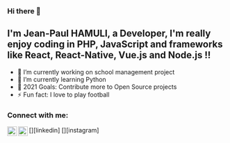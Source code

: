 ### Hi there 👋

<!--
**jeanpaulHamuli/jeanpaulHamuli** is a ✨ _special_ ✨ repository because its `README.md` (this file) appears on your GitHub profile.

Here are some ideas to get you started:
-->
## I'm Jean-Paul HAMULI, a Developer, I'm really enjoy coding in PHP, JavaScript and frameworks like React, React-Native, Vue.js and Node.js !!

- 🔭 I’m currently working on school management project
- 🌱 I’m currently learning Python
- 🥅 2021 Goals: Contribute more to Open Source projects
- ⚡ Fun fact: I love to play football 
<!-- - 👯 I’m looking to collaborate on ...
- 🤔 I’m looking for help with ...
- 💬 Ask me about ...
- 📫 How to reach me: ...
- 😄 Pronouns: ...
- ⚡ Fun fact: ...
-->
### Connect with me:
<!--
[<img align="left" alt="codeSTACKr.com" width="22px" src="https://raw.githubusercontent.com/iconic/open-iconic/master/svg/globe.svg" />][website]
[<img align="left" alt="codeSTACKr | YouTube" width="22px" src="https://cdn.jsdelivr.net/npm/simple-icons@v3/icons/youtube.svg" />][youtube]
[<img align="left" alt="codeSTACKr | Twitter" width="22px" src="https://cdn.jsdelivr.net/npm/simple-icons@v3/icons/twitter.svg" />][twitter]-->
[<img align="left" alt="JeanPaul | LinkedIn" width="22px" src="https://cdn.jsdelivr.net/npm/simple-icons@v3/icons/linkedin.svg" />][linkedin]
[<img align="left" alt="JeanPaul | Instagram" width="22px" src="https://cdn.jsdelivr.net/npm/simple-icons@v3/icons/instagram.svg" />][instagram]

<br />
